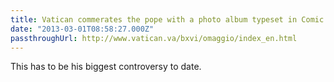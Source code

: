 ```yaml
---
title: Vatican commerates the pope with a photo album typeset in Comic Sans
date: "2013-03-01T08:58:27.000Z"
passthroughUrl: http://www.vatican.va/bxvi/omaggio/index_en.html
---
```


This has to be his biggest controversy to date.